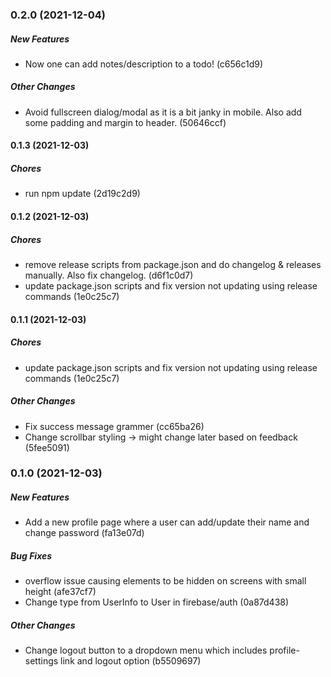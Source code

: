 ### 0.2.0 (2021-12-04)

##### New Features

*  Now one can add notes/description to a todo! (c656c1d9)

##### Other Changes

*  Avoid fullscreen dialog/modal as it is a bit janky in mobile. Also add some padding and margin to header. (50646ccf)

#### 0.1.3 (2021-12-03)

##### Chores

*  run npm update (2d19c2d9)

#### 0.1.2 (2021-12-03)

##### Chores

*  remove release scripts from package.json and do changelog & releases manually. Also fix changelog. (d6f1c0d7)
*  update package.json scripts and fix version not updating using release commands (1e0c25c7)

#### 0.1.1 (2021-12-03)

##### Chores

*  update package.json scripts and fix version not updating using release commands (1e0c25c7)

##### Other Changes

*  Fix success message grammer (cc65ba26)
*  Change scrollbar styling -> might change later based on feedback (5fee5091)

### 0.1.0 (2021-12-03)

##### New Features

*  Add a new profile page where a user can add/update their name and change password (fa13e07d)

##### Bug Fixes

*  overflow issue causing elements to be hidden on screens with small height (afe37cf7)
*  Change type from UserInfo to User in firebase/auth (0a87d438)

##### Other Changes

*  Change logout button to a dropdown menu which includes profile-settings link and logout option (b5509697)

